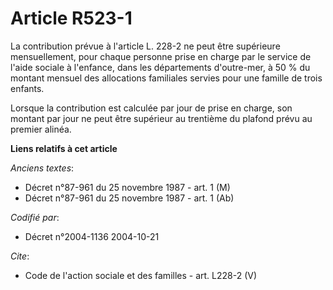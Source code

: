 # Article R523-1

La contribution prévue à l'article L. 228-2 ne peut être supérieure mensuellement, pour chaque personne prise en charge par
le service de l'aide sociale à l'enfance, dans les départements d'outre-mer, à 50 % du montant mensuel des allocations
familiales servies pour une famille de trois enfants. 

Lorsque la contribution est calculée par jour de prise en charge, son montant par jour ne peut être supérieur au trentième du
plafond prévu au premier alinéa.

**Liens relatifs à cet article**

_Anciens textes_:

  - Décret n°87-961 du 25 novembre 1987 - art. 1 (M)
  - Décret n°87-961 du 25 novembre 1987 - art. 1 (Ab)

_Codifié par_:

  - Décret n°2004-1136 2004-10-21

_Cite_:

  - Code de l'action sociale et des familles - art. L228-2 (V)
